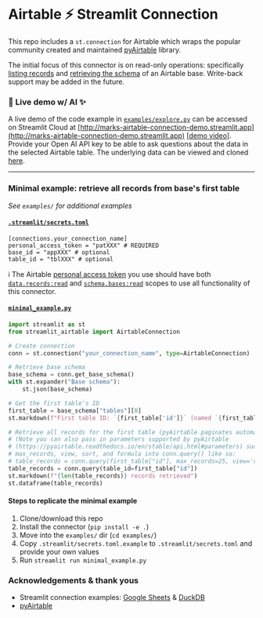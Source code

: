 # Airtable ⚡ Streamlit Connection

This repo includes a `st.connection` for Airtable which wraps the
popular community created and maintained
[pyAirtable](https://github.com/gtalarico/pyairtable) library.

The initial focus of this connector is on read-only operations: specifically
[listing records](https://airtable.com/developers/web/api/list-records) and
[retrieving the schema](https://airtable.com/developers/web/api/get-base-schema)
of an Airtable base. Write-back support may be added in the future.

### 👀 Live demo w/ AI ✨
A live demo of the code example in  [`examples/explore.py`](./examples/explore.py) can be accessed on Streamlit Cloud at [http://marks-airtable-connection-demo.streamlit.app](http://marks-airtable-connection-demo.streamlit.app) [[demo video](https://share.support.airtable.com/RBuJRnyL)]. Provide your Open AI API key to be able to ask questions about the data in the selected Airtable table. The underlying data can be viewed and cloned [here](https://airtable.com/appdbRXgibDiQkNQN/shrIO0m8oyeQJTf9T).

---

### Minimal example: retrieve all records from base's first table

_See `examples/` for additional examples_

#### [`.streamlit/secrets.toml`](./examples/.streamlit/secrets.toml.example)

```
[connections.your_connection_name]
personal_access_token = "patXXX" # REQUIRED
base_id = "appXXX" # optional
table_id = "tblXXX" # optional
```

ℹ️ The Airtable
[personal access token](https://airtable.com/developers/web/guides/personal-access-tokens)
you use should have both
[`data.records:read`](https://airtable.com/developers/web/api/scopes#data-records-read)
and
[`schema.bases:read`](https://airtable.com/developers/web/api/scopes#schema-bases-read)
scopes to use all functionality of this connector.

#### [`minimal_example.py`](./examples/minimal_example.py)

```python
import streamlit as st
from streamlit_airtable import AirtableConnection

# Create connection
conn = st.connection("your_connection_name", type=AirtableConnection)

# Retrieve base schema
base_schema = conn.get_base_schema()
with st.expander("Base schema"):
    st.json(base_schema)

# Get the first table's ID
first_table = base_schema["tables"][0]
st.markdown(f"First table ID: `{first_table['id']}` (named `{first_table['name']}`)")

# Retrieve all records for the first table (pyAirtable paginates automatically)
# (Note you can also pass in parameters supported by pyAirtable
# (https://pyairtable.readthedocs.io/en/stable/api.html#parameters) such as as
# max_records, view, sort, and formula into conn.query() like so:
# table_records = conn.query(first_table["id"], max_records=25, view='viwXXX')
table_records = conn.query(table_id=first_table["id"])
st.markdown(f"{len(table_records)} records retrieved")
st.dataframe(table_records)
```

#### Steps to replicate the minimal example

1. Clone/download this repo
2. Install the connector (`pip install -e .`)
3. Move into the `examples/` dir (`cd examples/`)
4. Copy `.streamlit/secrets.toml.example` to `.streamlit/secrets.toml`
   and provide your own values
5. Run `streamlit run minimal_example.py`

### Acknowledgements & thank yous

- Streamlit connection examples:
  [Google Sheets](https://github.com/streamlit/gsheets-connection) &
  [DuckDB](https://github.com/streamlit/release-demos/blob/master/1.22/st-experimental-connection/duckdb_connection/connection.py)
- [pyAirtable](https://github.com/gtalarico/pyairtable)
